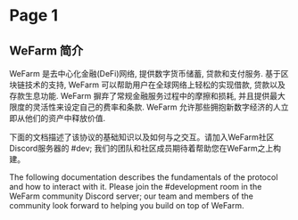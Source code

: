 # Page 1

## WeFarm 简介

WeFarm 是去中心化金融(DeFi)网络, 提供数字货币储蓄, 贷款和支付服务. 基于区块链技术的支持, WeFarm 可以帮助用户在全球网络上轻松的实现借款, 贷款以及存款生息功能. WeFarm 摒弃了常规金融服务过程中的摩擦和损耗, 并且提供最大限度的灵活性来设定自己的费率和条款. WeFarm 允许那些拥抱新数字经济的人立即从他们的资产中释放价值.

下面的文档描述了该协议的基础知识以及如何与之交互。请加入WeFarm社区Discord服务器的 #dev; 我们的团队和社区成员期待着帮助您在WeFarm之上构建。

The following documentation describes the fundamentals of the protocol and how to interact with it. Please join the #development room in the WeFarm community Discord server; our team and members of the community look forward to helping you build on top of WeFarm.
